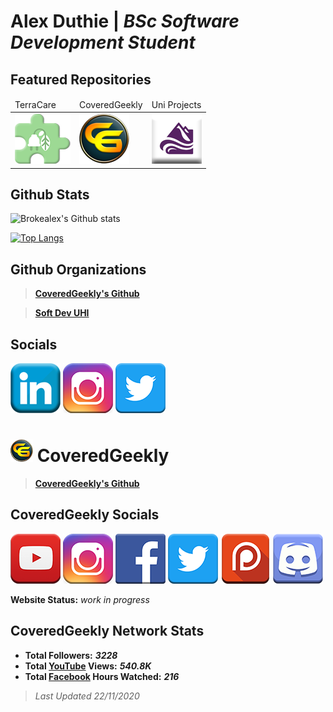 # **Alex Duthie** | *BSc Software Development Student*

## Featured Repositories

<table>
    <thead>
        <tr>
            <td>TerraCare</td>
            <td>CoveredGeekly</td>
            <td>Uni Projects</td>
        </tr>
    </thead>
    <tbody>
        <tr>
            <td><a href="https://github.com/AlexDuthie/TerraCare"><img src="assets/images/TerraCare.png"></a></td>
            <td><a href="https://github.com/AlexDuthie/CoveredGeekly"><img src="assets/images/CoveredGeekly.png"></a></td>
            <td><a href="https://github.com/AlexDuthie/uni-projects"><img src="assets/images/UHI.png"></a></td>
        </tr>
    </tbody>
</table>

## Github Stats

![Brokealex's Github stats](https://github-readme-stats.vercel.app/api?username=AlexDuthie&show_icons=true&theme=solarized-dark&count_private=true)

[![Top Langs](https://github-readme-stats.vercel.app/api/top-langs/?username=AlexDuthie)](https://github.com/AlexDuthie/github-readme-stats)

## Github Organizations

> **[CoveredGeekly's Github](https://github.com/CoveredGeekly)**

> **[Soft Dev UHI](https://github.com/SoftDevUHI)**

## Socials

<a href="https://www.linkedin.com/in/alexduthielnkdn/"><img src="assets/images/icons/social_media_icons/80x80/Linkedin.png"></a>
<a href="https://www.instagram.com/brokealexd/"><img src="assets/images/icons/social_media_icons/80x80/Instagram.png"></a>
<a href="https://twitter.com/AlexDuthie8"><img src="assets/images/icons/social_media_icons/80x80/Twitter.png"></a>

# <img src="assets/images/icons/CoveredGeekly.png"> CoveredGeekly

> **[CoveredGeekly's Github](https://github.com/CoveredGeekly)**

## CoveredGeekly Socials

<a href="https://www.youtube.com/c/coveredgeekly"><img src="assets/images/icons/social_media_icons/80x80/YouTube.png"></a>
<a href="https://www.instagram.com/coveredgeekly"><img src="assets/images/icons/social_media_icons/80x80/Instagram.png"></a>
<a href="https://twitter.com/coveredgeekly"><img src="assets/images/icons/social_media_icons/80x80/Facebook.png"></a>
<a href="https://twitter.com/CoveredGeekly"><img src="assets/images/icons/social_media_icons/80x80/Twitter.png"></a>
<a href="https://www.patreon.com/user?u=34316453&fan_landing=true"><img src="assets/images/icons/social_media_icons/80x80/Patreon.png"></a>
<a href="https://discord.gg/nHeKqxX"><img src="assets/images/icons/social_media_icons/80x80/Discord.png"></a>

**Website Status:** *work in progress*

## CoveredGeekly Network Stats

- **Total Followers:** ***3228***
- **Total [YouTube](https://www.youtube.com/c/coveredgeekly) Views:** ***540.8K***
- **Total [Facebook](https://www.facebook.com/coveredgeekly) Hours Watched:** ***216***

> *Last Updated 22/11/2020*
